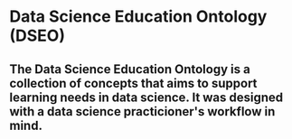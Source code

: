 # Data Science Education Ontology (DSEO)

## The Data Science Education Ontology is a collection of concepts that aims to support learning needs in data science. It was designed with a data science practicioner's workflow in mind.   
